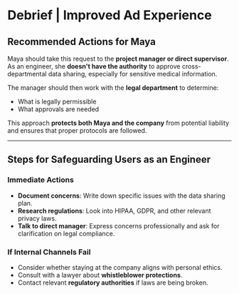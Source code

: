 # Debrief | Improved Ad Experience

## Recommended Actions for Maya

Maya should take this request to the **project manager or direct supervisor**.  
As an engineer, she **doesn't have the authority** to approve cross-departmental data sharing, especially for sensitive medical information.  

The manager should then work with the **legal department** to determine:  
- What is legally permissible  
- What approvals are needed  

This approach **protects both Maya and the company** from potential liability and ensures that proper protocols are followed.

---

## Steps for Safeguarding Users as an Engineer

### Immediate Actions
- **Document concerns**: Write down specific issues with the data sharing plan.  
- **Research regulations**: Look into HIPAA, GDPR, and other relevant privacy laws.  
- **Talk to direct manager**: Express concerns professionally and ask for clarification on legal compliance.  

### If Internal Channels Fail
- Consider whether staying at the company aligns with personal ethics.  
- Consult with a lawyer about **whistleblower protections**.  
- Contact relevant **regulatory authorities** if laws are being broken.
